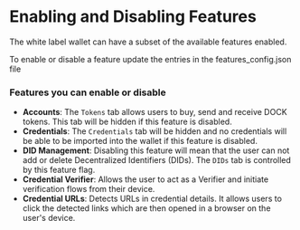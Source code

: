 # Enabling and Disabling Features

The white label wallet can have a subset of the available features enabled.

To enable or disable a feature update the entries in the features\_config.json file

### Features you can enable or disable

* **Accounts**: The `Tokens` tab allows users to buy, send and receive DOCK tokens. This tab will be hidden if this feature is disabled.
* **Credentials**: The `Credentials` tab will be hidden and no credentials will be able to be imported into the wallet if this feature is disabled.
* **DID Management**: Disabling this feature will mean that the user can not add or delete Decentralized Identifiers (DIDs). The `DIDs` tab is controlled by this feature flag.
* **Credential Verifier**: Allows the user to act as a Verifier and initiate verification flows from their device.
* **Credential URLs**: Detects URLs in credential details. It allows users to click the detected links which are then opened in a browser on the user's device.
